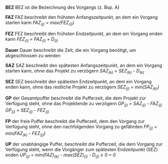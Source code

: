 **BEZ**
	BEZ ist die Bezeichnung des Vorgangs (z. Bsp. A)

**FAZ**
	FAZ beschreibt den frühsten Anfangszeitpunkt, an dem ein Vorgang starten kann
	*FAZ<sub>(j)</sub> = max(FEZ<sub>(i)</sub>)*

**FEZ**
	FEZ beschreibt den frühsten Endzeitpunkt, an dem ein Vorgang enden kann
	*FEZ<sub>(i)</sub> = FAZ<sub>(i)</sub> + D<sub>(i)</sub>*

**Dauer**
	Dauer beschreibt die Zeit, die ein Vorgang benötigt, um abgeschlossen zu werden

**SAZ**
	SAZ beschreibt den spätesten Anfangszeitpunkt, an dem ein Vorgang starten kann, ohne das Projekt zu verzögern
		*SAZ<sub>(k)</sub> = SEZ<sub>(k)</sub> - D<sub>(k)</sub>*

**SEZ**
	SEZ beschreibt den spätesten Endzeitpunkt, an dem ein Vorgang enden kann, ohne das restliche Projekt zu verzögern
	*SEZ<sub>(j)</sub> = min(SAZ<sub>(k)</sub>)*

**GP**
	der Gesamtpuffer beschreibt die Pufferzeit, die dem Projekt zur Verfügung steht, ohne das Projektende zu verzögern
	*GP<sub>(j)</sub> = SAZ<sub>(j)</sub> - FAZ<sub>(j)</sub>*
	*GP<sub>(j)</sub> = SEZ<sub>(j)</sub> - FEZ<sub>(j)</sub>*

**FP**
	der freie Puffer beschreibt die Pufferzeit, dem den Vorgang zur Verfügung steht, ohne den nachfolgenden Vorgang zu gefährden
	*FP<sub>(j)</sub> = min(FAZ<sub>(k)</sub> - FEZ<sub>(j)</sub>)*

**UP**
	der unabhängige Puffer, beschreibt die Pufferzeit, die dem Vorgang zur Verfügung steht, wenn die Vorgänger zum spätesten Endzeitpunkt (SEZ) enden
	*UP<sub>(j)</sub> = min(FAZ)<sub>(k)</sub> - max(SEZ)<sub>(i)</sub> - D<sub>(j)</sub> ≥ 0 = 0*
